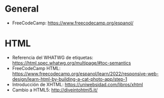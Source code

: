 # General

- FreeCodeCamp: https://www.freecodecamp.org/espanol/

# HTML

- Referencia del WHATWG de etiquetas: https://html.spec.whatwg.org/multipage/#toc-semantics
- FreeCodeCamp HTML: https://www.freecodecamp.org/espanol/learn/2022/responsive-web-design/learn-html-by-building-a-cat-photo-app/step-1
- Introducción de XHTML: https://uniwebsidad.com/libros/xhtml
- Cambio a HTML5: http://diveintohtml5.it/
